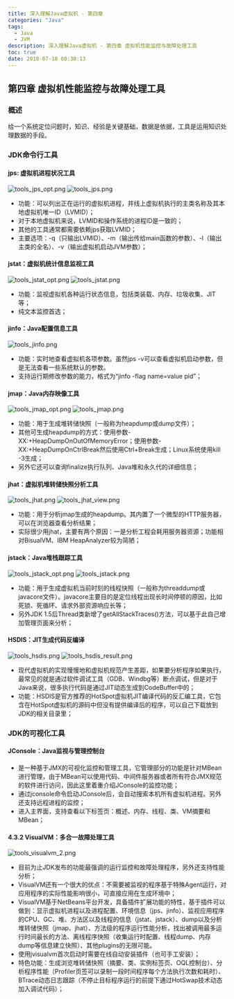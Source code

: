 ```yaml
---
title: 深入理解Java虚拟机 - 第四章
categories: "Java"
tags:
  - Java
  - JVM
description: 深入理解Java虚拟机 - 第四章 虚拟机性能监控与故障处理工具
toc: true
date: 2018-07-18 08:30:13
---
```


## 第四章 虚拟机性能监控与故障处理工具
### 概述
给一个系统定位问题时，知识、经验是关键基础，数据是依据，工具是运用知识处理数据的手段。
### JDK命令行工具
#### jps: 虚拟机进程状况工具
![tools_jps_opt.png](https://newgr8player-blog.oss-cn-beijing.aliyuncs.com/hexo-client/2019/08/25/d06485d0-c6e5-11e9-ad5a-c9a6da72bdb3.png)
![tools_jps.png](https://newgr8player-blog.oss-cn-beijing.aliyuncs.com/hexo-client/2019/08/25/d792bfc0-c6e5-11e9-ad5a-c9a6da72bdb3.png)
- 功能：可以列出正在运行的虚拟机进程，并线上虚拟机执行的主类名称及其本地虚拟机唯一ID（LVMID）；
- 对于本地虚拟机来说，LVMID和操作系统的进程ID是一致的；
- 其他的工具通常都需要依赖jps获取LVMID；
- 主要选项：-q（只输出LVMID）、-m（输出传给main函数的参数）、-l（输出主类的全名）、-v（输出虚拟机启动JVM参数）；
#### jstat：虚拟机统计信息监视工具
![tools_jstat_opt.png](https://newgr8player-blog.oss-cn-beijing.aliyuncs.com/hexo-client/2019/08/25/df264b30-c6e5-11e9-ad5a-c9a6da72bdb3.png)
![tools_jstat.png](https://newgr8player-blog.oss-cn-beijing.aliyuncs.com/hexo-client/2019/08/25/0f686b70-c6e6-11e9-ad5a-c9a6da72bdb3.png)
- 功能：监视虚拟机各种运行状态信息，包括类装载、内存、垃圾收集、JIT等；
- 纯文本监控首选；
#### jinfo：Java配置信息工具
![tools_jinfo.png](https://newgr8player-blog.oss-cn-beijing.aliyuncs.com/hexo-client/2019/08/25/19fe1350-c6e6-11e9-ad5a-c9a6da72bdb3.png)
- 功能：实时地查看虚拟机各项参数。虽然jps -v可以查看虚拟机启动参数，但是无法查看一些系统默认的参数。
- 支持运行期修改参数的能力，格式为“jinfo -flag name=value pid”；
#### jmap：Java内存映像工具
![tools_jmap_opt.png](https://newgr8player-blog.oss-cn-beijing.aliyuncs.com/hexo-client/2019/08/25/22877070-c6e6-11e9-ad5a-c9a6da72bdb3.png)
![tools_jmap.png](https://newgr8player-blog.oss-cn-beijing.aliyuncs.com/hexo-client/2019/08/25/2929be10-c6e6-11e9-ad5a-c9a6da72bdb3.png)
- 功能：用于生成堆转储快照（一般称为heapdump或dump文件）；
- 其他可生成heapdump的方式：使用参数-XX:+HeapDumpOnOutOfMemoryError；使用参数-XX:+HeapDumpOnCtrlBreak然后使用Ctrl+Break生成；Linux系统使用kill -3生成；
- 另外它还可以查询finalize执行队列、Java堆和永久代的详细信息；
#### jhat：虚拟机堆转储快照分析工具
![tools_jhat.png](https://newgr8player-blog.oss-cn-beijing.aliyuncs.com/hexo-client/2019/08/25/321140c0-c6e6-11e9-ad5a-c9a6da72bdb3.png)
![tools_jhat_view.png](https://newgr8player-blog.oss-cn-beijing.aliyuncs.com/hexo-client/2019/08/25/38238360-c6e6-11e9-ad5a-c9a6da72bdb3.png)
- 功能：用于分析jmap生成的heapdump。其内置了一个微型的HTTP服务器，可以在浏览器查看分析结果；
- 实际很少用jhat，主要有两个原因：一是分析工程会耗用服务器资源；功能相对BisualVM、IBM HeapAnalyzer较为简陋；
#### jstack：Java堆栈跟踪工具

![tools_jstack_opt.png](https://newgr8player-blog.oss-cn-beijing.aliyuncs.com/hexo-client/2019/08/25/3dee5cc0-c6e6-11e9-ad5a-c9a6da72bdb3.png)
![tools_jstack.png](https://newgr8player-blog.oss-cn-beijing.aliyuncs.com/hexo-client/2019/08/25/461611e0-c6e6-11e9-ad5a-c9a6da72bdb3.png)
- 功能：用于生成虚拟机当前时刻的线程快照（一般称为threaddump或javacore文件）。javacore主要目的是定位线程出现长时间停顿的原因，比如死锁、死循环、请求外部资源响应长等；
- 另外JDK 1.5后Thread类新增了getAllStackTraces()方法，可以基于此自己增加管理页面来分析；
#### HSDIS：JIT生成代码反编译
![tools_hsdis.png](https://newgr8player-blog.oss-cn-beijing.aliyuncs.com/hexo-client/2019/08/25/4e4911a0-c6e6-11e9-ad5a-c9a6da72bdb3.png)
![tools_hsdis_result.png](https://newgr8player-blog.oss-cn-beijing.aliyuncs.com/hexo-client/2019/08/25/543ecb90-c6e6-11e9-ad5a-c9a6da72bdb3.png)
- 现代虚拟机的实现慢慢地和虚拟机规范产生差距，如果要分析程序如果执行，最常见的就是通过软件调试工具（GDB、Windbg等）断点调试，但是对于Java来说，很多执行代码是通过JIT动态生成到CodeBuffer中的；
- 功能：HSDIS是官方推荐的HotSpot虚拟机JIT编译代码的反汇编工具，它包含在HotSpot虚拟机的源码中但没有提供编译后的程序，可以自己下载放到JDK的相关目录里；
### JDK的可视化工具
#### JConsole：Java监视与管理控制台 
- 是一种基于JMX的可视化监控和管理工具，它管理部分的功能是针对MBean进行管理，由于MBean可以使用代码、中间件服务器或者所有符合JMX规范的软件进行访问，因此这里着重介绍JConsole的监控功能；
- 通过jconsole命令启动JConsole后，会自动搜索本机所有虚拟机进程。另外还支持远程进程的监控；
- 进入主界面，支持查看以下标签页：概述、内存、线程、类、VM摘要和MBean；
#### 4.3.2 VisualVM：多合一故障处理工具
![tools_visualvm_2.png](https://newgr8player-blog.oss-cn-beijing.aliyuncs.com/hexo-client/2019/08/25/5b8f5a90-c6e6-11e9-ad5a-c9a6da72bdb3.png)
- 目前为止JDK发布的功能最强调的运行监控和故障处理程序，另外还支持性能分析；
- VisualVM还有一个很大的优点：不需要被监视的程序基于特殊Agent运行，对应用程序的实际性能影响很小，可直接应用在生成环境中；
- VisualVM基于NetBeans平台开发，具备插件扩展功能的特性，基于插件可以做到：显示虚拟机进程以及进程配置、环境信息（jps、jinfo）、监视应用程序的CPU、GC、堆、方法区以及线程的信息（jstat、jstack）、dump以及分析堆转储快照（jmap、jhat）、方法级的程序运行性能分析，找出被调用最多运行时间最长的方法、离线程序快照（收集运行时配置、线程dump、内存dump等信息建立快照）、其他plugins的无限可能。
- 使用jvisualvm首次启动时需要在线自动安装插件（也可手工安装）；
- 特色功能：生成浏览堆转储快照（摘要、类、实例标签页、OQL控制台）、分析程序性能（Profiler页签可以录制一段时间程序每个方法执行次数和耗时）、BTrace动态日志跟踪（不停止目标程序运行的前提下通过HotSwap技术动态加入调试代码）；